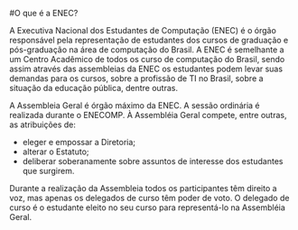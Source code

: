 #O que é a ENEC?


A Executiva Nacional dos Estudantes de Computação (ENEC) é o órgão responsável pela representação de estudantes dos cursos de graduação e pós-graduação na área de computação do Brasil. A ENEC é semelhante a um Centro Acadêmico de todos os curso de computação do Brasil, sendo assim através das assembleias da ENEC os estudantes podem levar suas demandas para os cursos, sobre a profissão de TI no Brasil, sobre a situação da educação pública, dentre outras.

A Assembleia Geral é órgão máximo da ENEC. A sessão ordinária é realizada durante o ENECOMP. À Assembléia Geral compete, entre outras, as atribuições de:

- eleger e empossar a Diretoria;
- alterar o Estatuto;
- deliberar soberanamente sobre assuntos de interesse dos estudantes que surgirem.

Durante a realização da Assembleia todos os participantes têm direito a voz, mas apenas os delegados de curso têm poder de voto. O delegado de curso é o estudante eleito no seu curso para representá-lo na Assembléia Geral.
